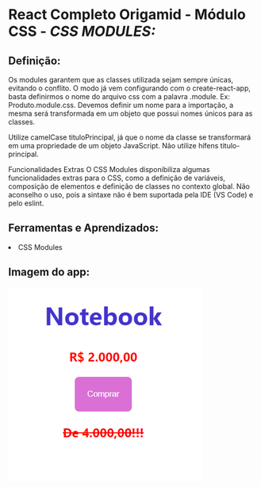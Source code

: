 # React Completo Origamid - Módulo CSS - <i> CSS MODULES: </i>

## Definição:
<p>Os modules garantem que as classes utilizada sejam sempre únicas, evitando o conflito. O modo já vem configurando com o create-react-app, basta definirmos o nome do arquivo css com a palavra .module. Ex: Produto.module.css. Devemos definir um nome para a importação, a mesma será transformada em um objeto que possui nomes únicos para as classes.</p>

<p>Utilize camelCase tituloPrincipal, já que o nome da classe se transformará em uma propriedade de um objeto JavaScript. Não utilize hífens titulo-principal.</p>

<p>Funcionalidades Extras
O CSS Modules disponibiliza algumas funcionalidades extras para o CSS, como a definição de variáveis, composição de elementos e definição de classes no contexto global. Não aconselho o uso, pois a sintaxe não é bem suportada pela IDE (VS Code) e pelo eslint.</p>


## Ferramentas e Aprendizados:
<li>CSS Modules </li>

## Imagem do app:

<img src="./img.PNG"/>